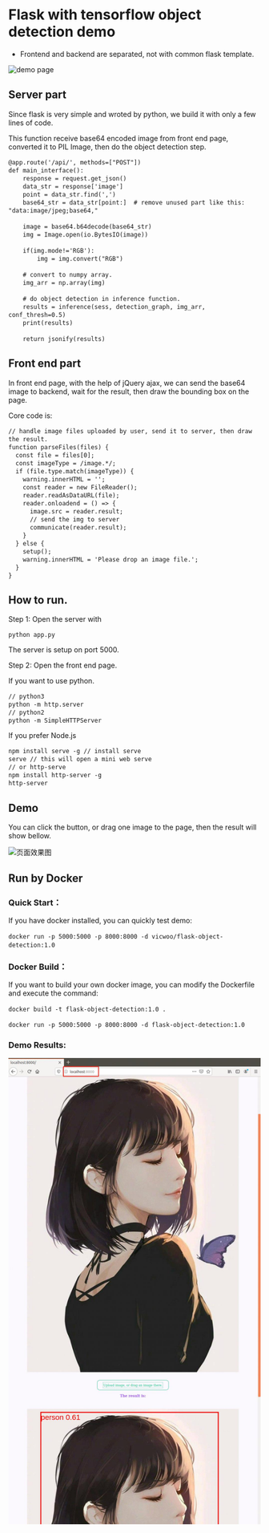 # Flask with tensorflow object detection demo

- Frontend and backend are separated, not with common flask template. 

![demo page](images/flask-object-detection.png)
## Server part

Since flask is very simple and wroted by python, we build it with only a few lines of code.

This function receive base64 encoded image from front end page, converted it to PIL Image, then do the object detection step.

```
@app.route('/api/', methods=["POST"])
def main_interface():
    response = request.get_json()
    data_str = response['image']
    point = data_str.find(',')
    base64_str = data_str[point:]  # remove unused part like this: "data:image/jpeg;base64,"

    image = base64.b64decode(base64_str)       
    img = Image.open(io.BytesIO(image))

    if(img.mode!='RGB'):
        img = img.convert("RGB")
    
    # convert to numpy array.
    img_arr = np.array(img)

    # do object detection in inference function.
    results = inference(sess, detection_graph, img_arr, conf_thresh=0.5)
    print(results)

    return jsonify(results)
```

## Front end part
In front end page, with the help of  jQuery ajax, we can send the base64 image to backend, wait for the result, then draw the bounding box on the page.

Core code is:
```
// handle image files uploaded by user, send it to server, then draw the result.
function parseFiles(files) {
  const file = files[0];
  const imageType = /image.*/;
  if (file.type.match(imageType)) {
    warning.innerHTML = '';
    const reader = new FileReader();
    reader.readAsDataURL(file);
    reader.onloadend = () => {
      image.src = reader.result;
      // send the img to server
      communicate(reader.result);
    }
  } else {
    setup();
    warning.innerHTML = 'Please drop an image file.';
  }
}
```

## How to run.
Step 1: Open the server with 
```
python app.py

```
The server is setup on port 5000.

Step 2: Open the front end page.

If you want to use python.
```
// python3
python -m http.server
// python2
python -m SimpleHTTPServer

```
If you prefer Node.js
```
npm install serve -g // install serve
serve // this will open a mini web serve
// or http-serve
npm install http-server -g
http-server
```

## Demo
You can click the button, or drag one image to the page, then the result will show bellow.

![页面效果图](images/demo.gif)

## Run by Docker

### Quick Start：

If you have docker installed, you can quickly test demo:

`docker run -p 5000:5000 -p 8000:8000 -d vicwoo/flask-object-detection:1.0`

### Docker Build：

If you want to build your own docker image, you can modify the Dockerfile and execute the command:

`docker build -t flask-object-detection:1.0 .`

`docker run -p 5000:5000 -p 8000:8000 -d flask-object-detection:1.0`

### Demo Results:

![20200407150551](images/20200407150551.jpg)
